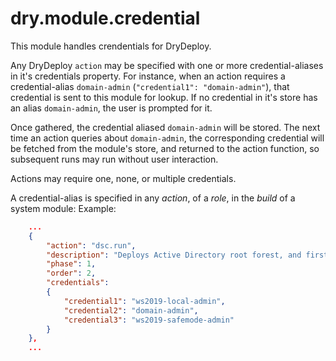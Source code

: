 # dry.module.credential

This module handles crendentials for DryDeploy. 

Any DryDeploy `action` may be specified with one or more credential-aliases in it's credentials property. For instance, when an action requires a credential-alias `domain-admin` (`"credential1": "domain-admin"`), that credential is sent to this module for lookup. If no credential in it's store has an alias `domain-admin`, the user is prompted for it. 

Once gathered, the credential aliased `domain-admin` will be stored. The next time an action queries about `domain-admin`, the corresponding credential will be fetched from the module's store, and returned to the action function, so subsequent runs may run without user interaction.

Actions may require one, none, or multiple credentials.  

A credential-alias is specified in any *action*, of a *role*, in the *build* of a system module: 
Example: 
```json
    ...
    {
        "action": "dsc.run",
        "description": "Deploys Active Directory root forest, and first domain controller",
        "phase": 1,
        "order": 2,
        "credentials": 
        {
            "credential1": "ws2019-local-admin",
            "credential2": "domain-admin",
            "credential3": "ws2019-safemode-admin"
        }
    },
    ...
```